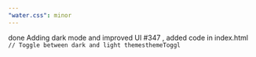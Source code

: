 ```yaml
---
"water.css": minor
---
```


done Adding dark mode and improved UI #347 , added code in index.html `// Toggle between dark and light themesthemeToggl`
